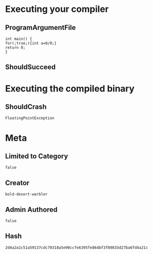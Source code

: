 # Executing your compiler

## ProgramArgumentFile

```
int main() {
for(;true;){int a=0/0;}
return 0;
}
```

## ShouldSucceed

# Executing the compiled binary

## ShouldCrash

```
FloatingPointException
```

# Meta

## Limited to Category

```
false
```

## Creator

```
bold-desert-warbler
```

## Admin Authored

```
false
```

## Hash

```
2d4a2a1c51a59137cdc70318a5e90ccfe6395fe864bf3f89835d27ba6fd4a21c
```
